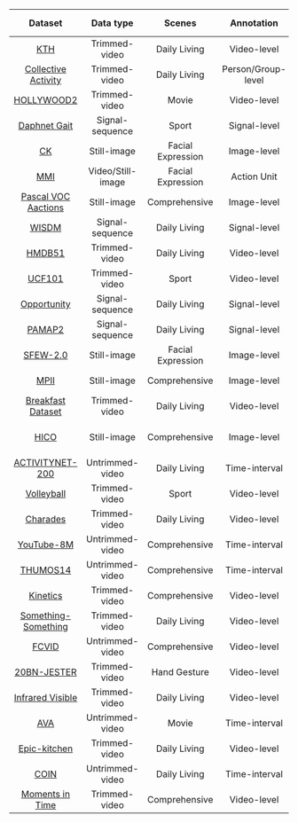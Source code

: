|Dataset | Data type | Scenes | Annotation | Task | \#Examples/<br/>\#Classes | SOTA/<br/>benchmark  |
|:---:|:---:|:---:|:---:|:---:|:---:|:---:|
|[KTH](http://www.nada.kth.se/cvap/actions/)| Trimmed-video | Daily Living | Video-level | Action Recognition | 2391/<br/>6 | 98.9% |
|[Collective Activity](http://vhosts.eecs.umich.edu/vision//activity-dataset.html)| Trimmed-video | Daily Living | Person/Group-level | Group ActivityRecognition | 44/<br/>5 | 91.0% |
|[HOLLYWOOD2](https://www.di.ens.fr/~laptev/actions/hollywood2/)|Trimmed-video | Movie | Video-level | Action Recognition | 3,669/<br/>12 | 73.7% |
|[Daphnet Gait](https://archive.ics.uci.edu/ml/datasets/Daphnet+Freezing+of+Gait)| Signal-sequence | Sport | Signal-level | Action Recognition | 1,917,887/<br/>2 | 94.1%  |
|[CK](http://www.consortium.ri.cmu.edu/ckagree/)| Still-image | Facial Expression | Image-level | Facial ExpressionRecognition | 327/<br/>7 | 88.7% |
|[MMI](https://mmifacedb.eu/)| Video/Still-image | Facial Expression | Action Unit | Facial ExpressionRecognition | 2900/<br/>6 | 98.6% |
|[Pascal VOC Aactions](https://www2.eecs.berkeley.edu/Research/Projects/CS/vision/shape/action/)| Still-image | Comprehensive | Image-level | Action Recognition | 11,530/<br/>20 | 90.2% |
|[WISDM](http://www.cis.fordham.edu/wisdm/dataset.php)| Signal-sequence | Daily Living | Signal-level | Action Recognition | 1098213/<br/>6 | 98.2%  |
|[HMDB51](http://serre-lab.clps.brown.edu/resource/hmdb-a-large-human-motion-database/)|Trimmed-video | Daily Living | Video-level | Action Recognition | 6,766/<br/>51 | 82.1% |
|[UCF101](https://www.crcv.ucf.edu/data/UCF101.php)|Trimmed-video | Sport | Video-level | Action Recognition | 13,320/<br/>101 | 98.2% |
|[Opportunity](https://archive.ics.uci.edu/ml/datasets/opportunity+activity+recognition)| Signal-sequence | Daily Living | Signal-level | Action Recognition | 701,366/<br/>16 | 91.8%  |
|[PAMAP2](https://archive.ics.uci.edu/ml/datasets/pamap2+physical+activity+monitoring)| Signal-sequence | Daily Living | Signal-level | Action Recognition | 2,844,868/<br/>18 | 91.0%  |
|[SFEW-2.0](https://cs.anu.edu.au/few/)| Still-image | Facial Expression | Image-level | Facial ExpressionRecognition | 1394/<br/>7 | 58.1% |
|[MPII](http://human-pose.mpi-inf.mpg.de/)| Still-image | Comprehensive | Image-level | Pose Estimation | 24920/<br/>410 | 92.1% |
|[Breakfast Dataset](http://serre-lab.clps.brown.edu/resource/breakfast-actions-dataset/)|Trimmed-video | Daily Living | Video-level | Action Recognition | 1,989/<br/>10 | 45.7% |
|[HICO](http://www-personal.umich.edu/~ywchao/hico/)| Still-image | Comprehensive | Image-level | Human-Object Interaction Recognition | 47774/<br/>117 | 47.1% |
|[ACTIVITYNET-200](http://activity-net.org/)|Untrimmed-video | Daily Living | Time-interval | Video Understanding | 19,994/<br/>200 | 91.3%  |
|[Volleyball](https://github.com/mostafa-saad/deep-activity-rec)| Trimmed-video | Sport | Video-level | Group ActivityRecognition | 4830/<br/>8 | 92.6% |
|[Charades](https://allenai.org/plato/charades/)|Trimmed-video | Daily Living | Video-level | Action Recognition | 9,848/<br/>157 | 43.4% |
|[YouTube-8M](https://research.google.com/youtube8m/)|Untrimmed-video | Comprehensive | Time-interval | Video Understanding | 6,100,000/<br/>3862 | 85.0% |
|[THUMOS14](https://www.crcv.ucf.edu/THUMOS14/)| Untrimmed-video | Comprehensive | Time-interval | Video Understanding | 18404/<br/>101 | 82.2%  |
|[Kinetics](https://deepmind.com/research/open-source/kinetics)|Trimmed-video |  Comprehensive | Video-level | Action Recognition | 300,000/<br/>700 | 82.8% |
|[Something-Something](https://20bn.com/datasets/something-something)|Trimmed-video | Daily Living | Video-level | Action Recognition | 220,847/<br/>174 | 51.6% |
|[FCVID](http://bigvid.fudan.edu.cn/FCVID/)|Untrimmed-video | Comprehensive | Video-level | Action Recognition | 91,223/<br/>239 | 77.6% |
|[20BN-JESTER](https://20bn.com/datasets/jester)| Trimmed-video | Hand Gesture | Video-level | Action Recognition | 148000/<br/>27 | 94.8% |
|[Infrared Visible](http://www.escience.cn/people/gaochenqiang/Publications.html)| Trimmed-video | Daily Living | Video-level | Action Recognition | 1200/<br/>12 | 80.2% |
|[AVA](https://research.google.com/ava/)|Untrimmed-video | Movie | Time-interval | Video Understanding  | 57,600/<br/>80 | 27.2% |
|[Epic-kitchen](https://epic-kitchens.github.io/2018)|Trimmed-video | Daily Living | Video-level | Action Recognition | 432/<br/>149 | 34.5% |
|[COIN](https://coin-dataset.github.io/)| Untrimmed-video | Daily Living | Time-interval | Video Understanding | 11827/<br/>180 | 88.0% |
|[Moments in Time](http://moments.csail.mit.edu/)|Trimmed-video | Comprehensive | Video-level | Action Recognition | 1,000,000/<br/>339 | 32.4% |
